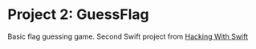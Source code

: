 # Project 2: GuessFlag
Basic flag guessing game. Second Swift project from [Hacking With Swift](https://www.hackingwithswift.com/books/ios-swiftui/guess-the-flag-introduction "GuessFlag")
